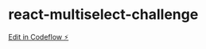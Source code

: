 # react-multiselect-challenge

[Edit in Codeflow ⚡️](https://stackblitz.com/~/github.com/mehmetyilmaz001/react-multiselect-challenge)
